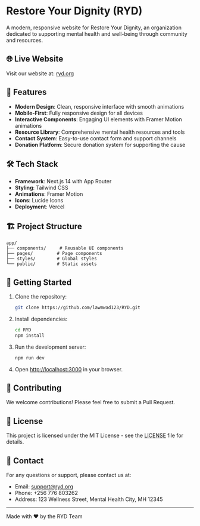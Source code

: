 # Restore Your Dignity (RYD)

A modern, responsive website for Restore Your Dignity, an organization dedicated to supporting mental health and well-being through community and resources.

## 🌐 Live Website
Visit our website at: [ryd.org](https://ryd.org)

## 🚀 Features

- **Modern Design**: Clean, responsive interface with smooth animations
- **Mobile-First**: Fully responsive design for all devices
- **Interactive Components**: Engaging UI elements with Framer Motion animations
- **Resource Library**: Comprehensive mental health resources and tools
- **Contact System**: Easy-to-use contact form and support channels
- **Donation Platform**: Secure donation system for supporting the cause

## 🛠️ Tech Stack

- **Framework**: Next.js 14 with App Router
- **Styling**: Tailwind CSS
- **Animations**: Framer Motion
- **Icons**: Lucide Icons
- **Deployment**: Vercel

## 🏗️ Project Structure

```
app/
├── components/     # Reusable UI components
├── pages/         # Page components
├── styles/        # Global styles
└── public/        # Static assets
```

## 🚀 Getting Started

1. Clone the repository:
   ```bash
   git clone https://github.com/lawmwad123/RYD.git
   ```

2. Install dependencies:
   ```bash
   cd RYD
   npm install
   ```

3. Run the development server:
   ```bash
   npm run dev
   ```

4. Open [http://localhost:3000](http://localhost:3000) in your browser.

## 📝 Contributing

We welcome contributions! Please feel free to submit a Pull Request.

## 📄 License

This project is licensed under the MIT License - see the [LICENSE](LICENSE) file for details.

## 🤝 Contact

For any questions or support, please contact us at:
- Email: support@ryd.org
- Phone: +256 776 803262
- Address: 123 Wellness Street, Mental Health City, MH 12345

---

Made with ❤️ by the RYD Team
